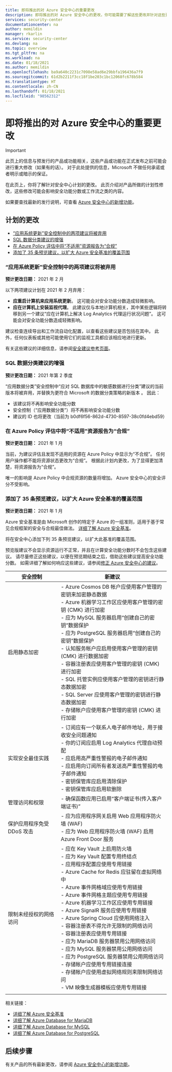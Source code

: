 ```yaml
---
title: 即将推出的对 Azure 安全中心的重要更改
description: 即将推出的对 Azure 安全中心的更改，你可能需要了解这些更改并针对这些更改做好计划
services: security-center
documentationcenter: na
author: memildin
manager: rkarlin
ms.service: security-center
ms.devlang: na
ms.topic: overview
ms.tgt_pltfrm: na
ms.workload: na
ms.date: 01/18/2021
ms.author: memildin
ms.openlocfilehash: ba9a640c2231c7098e58ad6e29bbfa196436a7f9
ms.sourcegitcommit: 61d2b2211f3cc18f1be203c1bc12068fc678b584
ms.translationtype: HT
ms.contentlocale: zh-CN
ms.lasthandoff: 01/18/2021
ms.locfileid: "98562312"
---
```

# <a name="important-upcoming-changes-to-azure-security-center"></a>即将推出的对 Azure 安全中心的重要更改

> [!IMPORTANT]
> 此页上的信息与预发行的产品或功能相关，这些产品或功能在正式发布之前可能会进行重大修改（如果有的话）。 对于此处提供的信息，Microsoft 不做任何承诺或者明示或暗示的保证。

在此页上，你将了解针对安全中心计划的更改。 此页介绍对产品所做的计划性修改，这些修改可能会影响安全功能分数或工作流之类的内容。

如果要查找最新的发行说明，可查看 [Azure 安全中心的新增功能](release-notes.md)。


## <a name="planned-changes"></a>计划的更改

- [“应用系统更新”安全控制中的两项建议将被弃用](#two-recommendations-from-apply-system-updates-security-control-being-deprecated)
- [SQL 数据分类建议的增强](#enhancements-to-sql-data-classification-recommendation)
- [在 Azure Policy 评估中将“不适用”资源报告为“合规”](#not-applicable-resources-to-be-reported-as-compliant-in-azure-policy-assessments)
- [添加了 35 条预览建议，以扩大 Azure 安全基准的覆盖范围](#35-preview-recommendations-being-added-to-increase-coverage-of-azure-security-benchmark)


### <a name="two-recommendations-from-apply-system-updates-security-control-being-deprecated"></a>“应用系统更新”安全控制中的两项建议将被弃用 

**预计更改日期：** 2021 年 2 月

以下两项建议计划在 2021 年 2 月弃用：

- **应重启计算机来应用系统更新**。 这可能会对安全功能分数造成轻微影响。
- **应在计算机上安装监视代理**。 此建议仅与本地计算机相关，其中某些逻辑将转移到另一个建议“应在计算机上解决 Log Analytics 代理运行状况问题”。 这可能会对安全功能分数造成轻微影响。

建议检查连续导出和工作流自动化配置，以查看这些建议是否包括在其中。 此外，任何仪表板或其他可能使用它们的监视工具都应该相应地进行更新。

有关这些建议的详细信息，请参阅[安全建议参考页面](recommendations-reference.md)。


### <a name="enhancements-to-sql-data-classification-recommendation"></a>SQL 数据分类建议的增强

**预计更改日期：** 2021 年第 2 季度

“应用数据分类”安全控制中“应对 SQL 数据库中的敏感数据进行分类”建议的当前版本将被弃用，并替换为更符合 Microsoft 的数据分类策略的新版本 。 因此：

- 该建议将不再影响安全功能分数
- 安全控制（“应用数据分类”）将不再影响安全功能分数
- 建议的 ID 也将更改（当前为 b0df6f56-862d-4730-8597-38c0fd4ebd59）



### <a name="not-applicable-resources-to-be-reported-as-compliant-in-azure-policy-assessments"></a>在 Azure Policy 评估中将“不适用”资源报告为“合规”

**预计更改日期：** 2021 年 1 月

当前，为建议评估且发现不适用的资源在 Azure Policy 中显示为“不合规”。 任何用户操作都不能将资源状态更改为“合规”。 根据此计划内更改，为了显得更加清楚，将资源报告为“合规”。

唯一的影响是 Azure Policy 中合规资源的数量将增加。 Azure 安全中心的安全评分不受影响。

### <a name="35-preview-recommendations-being-added-to-increase-coverage-of-azure-security-benchmark"></a>添加了 35 条预览建议，以扩大 Azure 安全基准的覆盖范围

**预计更改日期：** 2021 年 1 月

Azure 安全基准是由 Microsoft 创作的特定于 Azure 的一组准则，适用于基于常见合规框架的安全与合规最佳做法。 [详细了解 Azure 安全基准](../security/benchmarks/introduction.md)。

将在安全中心添加下列 35 条预览建议，以扩大此基准的覆盖范围。

预览版建议不会显示资源运行不正常，并且在计算安全功能分数时不会包含这些建议。 请尽量修正这些建议，以便在预览期结束之后，借助这些建议提高安全功能分数。 如需详细了解如何响应这些建议，请参阅[修正 Azure 安全中心的建议](security-center-remediate-recommendations.md)。

| 安全控制                     | 新建议                                                                                                                                                                                                                                                                                                                                                                                                                                                                                                                                                                                                                                                                                                                                                                                                                                                                                                                  |
|--------------------------------------|--------------------------------------------------------------------------------------------------------------------------------------------------------------------------------------------------------------------------------------------------------------------------------------------------------------------------------------------------------------------------------------------------------------------------------------------------------------------------------------------------------------------------------------------------------------------------------------------------------------------------------------------------------------------------------------------------------------------------------------------------------------------------------------------------------------------------------------------------------------------------------------------------------------------------------------|
| 启用静态加密            | - Azure Cosmos DB 帐户应使用客户管理的密钥来加密静态数据<br>- Azure 机器学习工作区应使用客户管理的密钥 (CMK) 进行加密<br>- 应为 MySQL 服务器启用“创建自己的密钥”数据保护<br>- 应为 PostgreSQL 服务器启用“创建自己的密钥”数据保护<br>- 认知服务帐户应启用使用客户管理的密钥 (CMK) 进行数据加密<br>- 容器注册表应使用客户管理的密钥 (CMK) 进行加密<br>- SQL 托管实例应使用客户管理的密钥进行静态数据加密<br>- SQL Server 应使用客户管理的密钥进行静态数据加密<br>- 存储帐户应使用客户管理的密钥 (CMK) 进行加密                                                                                                                                                              |
| 实现安全最佳实践    | - 订阅应有一个联系人电子邮件地址，用于接收安全问题通知<br> - 你的订阅应启用 Log Analytics 代理自动预配<br> - 应启用高严重性警报的电子邮件通知<br> - 应启用向订阅所有者发送高严重性警报的电子邮件通知<br> - 密钥保管库应启用清除保护<br> - 密钥保管库应启用软删除 |
| 管理访问和权限        | - 确保函数应用已启用“客户端证书(传入客户端证书)” |
| 保护应用程序免受 DDoS 攻击 | - 应为应用程序网关启用 Web 应用程序防火墙 (WAF)<br> - 应为 Web 应用程序防火墙 (WAF) 启用 Azure Front Door 服务 |
| 限制未经授权的网络访问 | - 应在 Key Vault 上启用防火墙<br> - 应为 Key Vault 配置专用终结点<br> - 应用程序配置应使用专用链接<br> - Azure Cache for Redis 应驻留在虚拟网络中<br> - Azure 事件网格域应使用专用链接<br> - Azure 事件网格主题应使用专用链接<br> - Azure 机器学习工作区应使用专用链接<br> - Azure SignalR 服务应使用专用链接<br> - Azure Spring Cloud 应使用网络注入<br> - 容器注册表不得允许无限制的网络访问<br> - 容器注册表应使用专用链接<br> - 应为 MariaDB 服务器禁用公用网络访问<br> - 应为 MySQL 服务器禁用公用网络访问<br> - 应为 PostgreSQL 服务器禁用公用网络访问<br> - 存储帐户应使用专用链接连接<br> - 存储帐户应使用虚拟网络规则来限制网络访问<br> - VM 映像生成器模板应使用专用链接|
|                                      |                                                                                                                                                                                                                                                                                                                                                                                                                                                                                                                                                                                                                                                                                                                                                                                                                                                                                                                                      |

相关链接：

- [详细了解 Azure 安全基准](../security/benchmarks/introduction.md)
- [详细了解 Azure Database for MariaDB](../mariadb/overview.md)
- [详细了解 Azure Database for MySQL](../mysql/overview.md)
- [详细了解 Azure Database for PostgreSQL](../postgresql/overview.md)





## <a name="next-steps"></a>后续步骤

有关产品的所有最新更改，请参阅 [Azure 安全中心的新增功能](release-notes.md)。